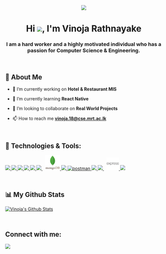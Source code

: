 <div align="center"><a href="#"><img width="30%" height="auto" src="https://image.freepik.com/free-vector/cute-girl-working-laptop-cartoon_138676-2958.jpg" height="100px"/></a></div>

<h1 align="center">Hi <img src="https://raw.githubusercontent.com/MartinHeinz/MartinHeinz/master/wave.gif" width="30px">, I'm Vinoja Rathnayake</h1>
<h3 align="center">I am a hard worker and a highly motivated individual who has a passion for Computer Science & Engineering.</h3>
<br>

## 🙋 About Me

- 🔭 I’m currently working on **Hotel & Restaurant MIS**

- 🌱 I’m currently learning **React Native**

- 👯 I’m looking to collaborate on **Real World Projects**

- 📫 How to reach me **vinoja.18@cse.mrt.ac.lk**

<br>

## 🚀 Technologies & Tools:

<p align="left"> 
    <a href="https://www.python.org" target="_blank"> <img src="https://img.icons8.com/color/48/000000/python.png"/> </a> 
    <a href="https://www.java.com" target="_blank"> <img src="https://img.icons8.com/color/48/000000/java-coffee-cup-logo.png"/> </a>
    <a href="https://www.w3.org/html/" target="_blank"> <img src="https://img.icons8.com/color/48/000000/html-5.png"/> </a> 
    <a href="https://www.w3schools.com/css/" target="_blank"> <img src="https://img.icons8.com/color/48/000000/css3.png"/> </a> 
    <a href="https://getbootstrap.com" target="_blank"> <img src="https://img.icons8.com/color/48/000000/bootstrap.png"/> </a> 
    <a style="padding-right:8px;" href="https://www.mysql.com/" target="_blank"> <img src="https://img.icons8.com/fluent/50/000000/mysql-logo.png"/> </a>
    <a href="https://www.mongodb.com/" target="_blank"> <img src="https://raw.githubusercontent.com/devicons/devicon/master/icons/mongodb/mongodb-original-wordmark.svg" alt="mongodb" width="48" height="48"/> </a>
     <a href="https://postman.com" target="_blank"> <img src="https://img.icons8.com/color/48/000000/visual-studio-code-2019.png"/> </a>
    <a href="https://postman.com" target="_blank"> <img src="https://www.vectorlogo.zone/logos/getpostman/getpostman-icon.svg" alt="postman" width="45" height="45"/> </a>
    <a href="https://reactjs.org/" target="_blank"> <img src="https://img.icons8.com/color/48/000000/react-native.png"/> </a>   
     <a style="padding-right:8px;" href="https://nodejs.org" target="_blank"> <img src="https://img.icons8.com/color/48/000000/nodejs.png"/> </a>  
    <a href="https://expressjs.com" target="_blank"> <img src="https://raw.githubusercontent.com/devicons/devicon/master/icons/express/express-original-wordmark.svg" alt="express" width="40" height="40"/>
     <a href="https://developer.mozilla.org/en-US/docs/Web/JavaScript" target="_blank"> <img src="https://img.icons8.com/color/48/000000/javascript.png"/> </a> </a>
</p>

<!-- [![React Badge](https://img.shields.io/badge/-React-61DBFB?style=for-the-badge&labelColor=black&logo=react&logoColor=61DBFB)](#)  [![Javascript Badge](https://img.shields.io/badge/-Javascript-F0DB4F?style=for-the-badge&labelColor=black&logo=javascript&logoColor=F0DB4F)](#) [![Typescript Badge](https://img.shields.io/badge/-Typescript-007acc?style=for-the-badge&labelColor=black&logo=typescript&logoColor=007acc)](#) [![Nodejs Badge](https://img.shields.io/badge/-Nodejs-3C873A?style=for-the-badge&labelColor=black&logo=node.js&logoColor=3C873A)](#) [![GraphQL Badge](https://img.shields.io/badge/-GraphQl-e535ab?style=for-the-badge&labelColor=black&logo=node.js&logoColor=e535ab)](#) -->


<!-- <p align="center">
    <a href="https://github.com/vinoja98/github-readme-streak-stats">
        <img title="🔥 Get streak stats for your profile at git.io/streak-stats" alt="Vinoja's streak" src="https://github-readme-streak-stats.herokuapp.com/?user=vinoja98&theme=black-ice&hide_border=true&stroke=0000&background=060A0CD0"/>
    </a>
</p> -->
<br>

## 📊 My Github Stats

<p align="left"> 
    <a href="https://github.com/vinoja98/github-readme-stats"><img alt="Vinoja's Github Stats" src="https://github-readme-stats.vercel.app/api?username=vinoja98&show_icons=true&count_private=true&theme=react&hide_border=true&bg_color=0D1117"/></a>

</p>
<br>

## Connect with me:
<p align="left">

<a href = "https://www.linkedin.com/in/vinoja-rathnayake/"><img src="https://img.icons8.com/fluent/48/000000/linkedin.png"/></a>

</p>

<!-- ## ❤ Views and Followers
<a href="https://github.com/Meghna-DAS/github-profile-views-counter">
    <img src="https://komarev.com/ghpvc/?username=vinoja98">
</a>
<a href="https://github.com/vinoja98?tab=followers"><img src="https://img.shields.io/github/followers/SubhamRaoniar28?label=Followers&style=social" alt="GitHub Badge"></a> -->
